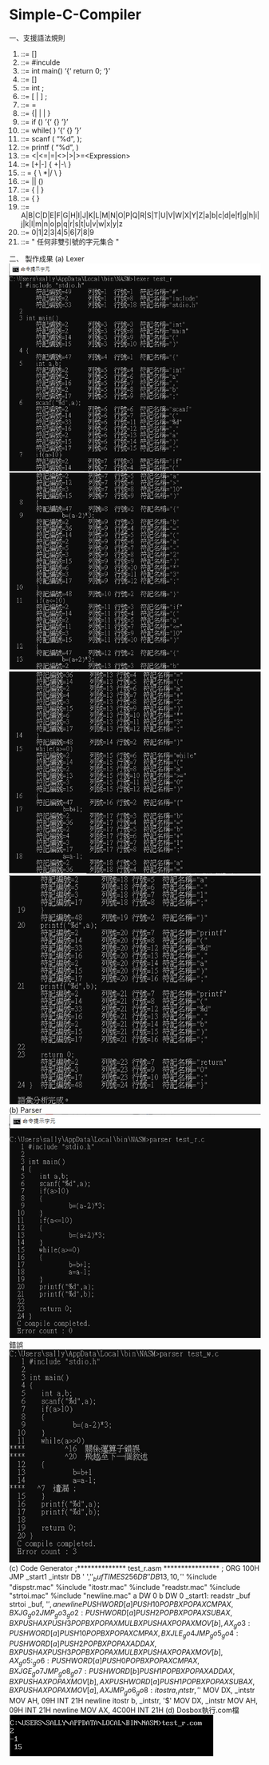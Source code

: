 # Simple-C-Compiler

一、支援語法規則
1. <Program> ::= [<ProgramHead>]<MainFunction> 
2. <ProgramHead> ::= #inculde <String>
3. <MainFunction> ::= int main() ‘{‘ <Block> return 0; ‘}' 
4. <Block> ::= [<IntDeclaration>] <CompoundStatement>  
5. <IntDeclaration> ::= int <IdentifierList> ; 
6. <Statement> ::= [<AssignmentStatement> | <WriteStatement>] ;             
7. <AssignmentStatement> ::= <Identifier> = <Expression>
8. <CompoundStatement> ::= {<Statement>| <IfStatement> | <WhileStatement> | <ReadStatement>} 
9. <IfStatement> ::= if (<Condition>) ’{‘ {<Statement>} ’}’
10. <WhileStatement> ::= while( <Condition>) ’{‘ {<Statement>} ’}’
11. <ReadStatement> ::= scanf ( “%d”,<Identifier> );     
12. <WriteStatement> ::= printf ( “%d”,<Identifier> )
13. <Condition> ::= <Expression> \<|<=|=|<>|>|>=\<Expression>
14. <Expression> ::= [+|-] <Term> { \+|-\ <Term> }
15. <Term> :: = <Factor> { \ *|/ \ <Factor> }
16. <Factor> ::= <Identifier>|<Number>| (<Expression>)
17. <Identifier> ::= <Alpha> { <Alpha> | <Digit> }
18. <Number> ::= <Digit> { <Digit> }
19. <Alpha> ::= A|B|C|D|E|F|G|H|I|J|K|L|M|N|O|P|Q|R|S|T|U|V|W|X|Y|Z|a|b|c|d|e|f|g|h|i|j|k|l|m|n|o|p|q|r|s|t|u|v|w|x|y|z
20. <Digit> ::= 0|1|2|3|4|5|6|7|8|9
21. <String> ::= " 任何非雙引號的字元集合 "




二、	製作成果
(a)	Lexer
  ![image](https://github.com/TIENYIHSIANG/Simple-C-Compiler/blob/master/images/1.png)
  ![image](https://github.com/TIENYIHSIANG/Simple-C-Compiler/blob/master/images/2.png)
  ![image](https://github.com/TIENYIHSIANG/Simple-C-Compiler/blob/master/images/3.png)
  ![image](https://github.com/TIENYIHSIANG/Simple-C-Compiler/blob/master/images/4.png)
(b)	Parser
  ![image](https://github.com/TIENYIHSIANG/Simple-C-Compiler/blob/master/images/5.png)
 錯誤
  ![image](https://github.com/TIENYIHSIANG/Simple-C-Compiler/blob/master/images/6.png)
(c)	Code Generator
;************** test_r.asm ****************
;
	ORG	100H
	JMP	_start1
_intstr	DB	'     ','$'
_buf	TIMES 256 DB ' '
	DB 13,10,'$'
%include	"dispstr.mac"
%include	"itostr.mac"
%include	"readstr.mac"
%include	"strtoi.mac"
%include	"newline.mac"
a	DW	0
b	DW	0
_start1:
	readstr	_buf
	strtoi	_buf, '$', a
	newline
	PUSH	WORD [a]
	PUSH	10
	POP		BX
	POP		AX
	CMP		AX, BX
	JG		_go2
	JMP		_go3
_go2:
	PUSH	WORD [a]
	PUSH	2
	POP		BX
	POP		AX
	SUB		AX, BX
	PUSH	AX
	PUSH	3
	POP		BX
	POP		AX
	MUL		BX
	PUSH	AX
	POP		AX
	MOV		[b], AX
_go3:
	PUSH	WORD [a]
	PUSH	10
	POP		BX
	POP		AX
	CMP		AX, BX
	JLE		_go4
	JMP		_go5
_go4:
	PUSH	WORD [a]
	PUSH	2
	POP		BX
	POP		AX
	ADD		AX, BX
	PUSH	AX
	PUSH	3
	POP		BX
	POP		AX
	MUL		BX
	PUSH	AX
	POP		AX
	MOV		[b], AX
_go5:
_go6:
	PUSH	WORD [a]
	PUSH	0
	POP		BX
	POP		AX
	CMP		AX, BX
	JGE		_go7
	JMP		_go8
_go7:
	PUSH	WORD [b]
	PUSH	1
	POP		BX
	POP		AX
	ADD		AX, BX
	PUSH	AX
	POP		AX
	MOV		[b], AX
	PUSH	WORD [a]
	PUSH	1
	POP		BX
	POP		AX
	SUB		AX, BX
	PUSH	AX
	POP		AX
	MOV		[a], AX
	JMP		_go6
_go8:
	itostr	a, _intstr, '$'
	MOV		DX, _intstr
	MOV		AH, 09H
	INT		21H
	newline
	itostr	b, _intstr, '$'
	MOV		DX, _intstr
	MOV		AH, 09H
	INT		21H
	newline
	MOV		AX, 4C00H
INT		21H
(d)	Dosbox執行.com檔
    ![image](https://github.com/TIENYIHSIANG/Simple-C-Compiler/blob/master/images/7.png)
